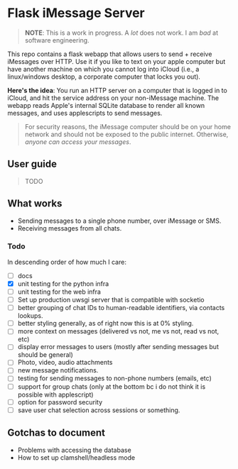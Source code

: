 # Flask iMessage Server

> **NOTE**: This is a work in progress. A _lot_ does not work. I am _bad_ at software engineering.

This repo contains a flask webapp that allows users to send + receive iMessages over HTTP. Use it if you like to text on your apple computer but have another machine on which you cannot log into iCloud (i.e., a linux/windows desktop, a corporate computer that locks you out).

**Here's the idea**: You run an HTTP server on a computer that is logged in to iCloud, and hit the service address on your non-iMessage machine. The webapp reads Apple's internal SQLite database to render all known messages, and uses applescripts to send messages.

> For security reasons, the iMessage computer should be on your home network and should not be exposed to the public internet. Otherwise, _anyone can access your messages_.

## User guide

> TODO

## What works

- Sending messages to a single phone number, over iMessage or SMS.
- Receiving messages from all chats.

### Todo

In descending order of how much I care:

- [ ] docs
- [x] unit testing for the python infra
- [ ] unit testing for the web infra
- [ ] Set up production uwsgi server that is compatible with socketio
- [ ] better grouping of chat IDs to human-readable identifiers, via contacts lookups.
- [ ] better styling generally, as of right now this is at 0% styling.
- [ ] more context on messages (delivered vs not, me vs not, read vs not, etc)
- [ ] display error messages to users (mostly after sending messages but should be general)
- [ ] Photo, video, audio attachments
- [ ] new message notifications.
- [ ] testing for sending messages to non-phone numbers (emails, etc)
- [ ] support for group chats (only at the bottom bc i do not think it is possible with applescript)
- [ ] option for password security
- [ ] save user chat selection across sessions or something.

## Gotchas to document

- Problems with accessing the database
- How to set up clamshell/headless mode